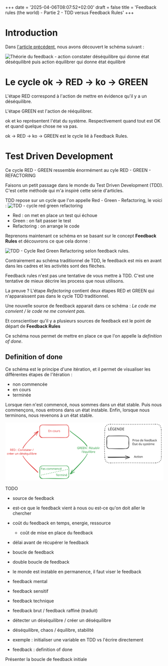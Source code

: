 +++
date = '2025-04-06T08:07:52+02:00'
draft = false
title = 'Feedback rules (the world) - Partie 2 - TDD versus Feedback Rules'
+++

# Introduction

Dans [l'article précédent](../feedback_rules_the_world_part_1), nous avons découvert le schéma suivant : 

![Théorie du feedback - action constater déséquilibre qui donne état déséquilibré puis action équilibrer qui donne état équilibré ](red-green.svg)

# Le cycle ok -> RED -> ko -> GREEN

L'étape RED correspond à l'action de mettre en évidence qu'il y a un déséquilibre.

L'étape GREEN est l'action de rééquilibrer.

ok et ko représentent l'état du système. Respectivement quand tout est OK et quand quelque chose ne va pas.

ok -> RED -> ko -> GREEN est le cycle lié à Feedback Rules.

# Test Driven Development

Ce cycle RED - GREEN ressemble énormément au cyle RED - GREEN - REFACTORING

Faisons un petit passage dans le monde du Test Driven Development (TDD). C'est cette méthode qui m'a inspiré cette série d'articles. 

TDD repose sur un cycle que l'on appelle Red - Green - Refactoring, le voici : 
![TDD - cycle red green refactoring](tdd-red-green-refactoring.svg)

- Red : on met en place un test qui échoue
- Green : on fait passer le test
- Refactoring : on arrange le code

Reprenons maintenant ce schéma en se basant sur le concept **Feedback Rules** et découvrons ce que cela donne : 

![TDD - Cycle Red Green Refactoring selon feedback rules](tdd-with-feedback-rules.svg).

Contrairement au schéma traditionnel de TDD, le feedback est mis en avant dans les cadres et les activités sont des flèches. 

Feedback rules n'est pas une tentative de vous mettre à TDD. C'est une tentative de mieux décrire les process que nous utilisons.

La preuve ? L'étape *Refactoring* contient deux étapes RED et GREEN qui n'apparaissent pas dans le cycle TDD traditionnel.

Une nouvelle source de feedback apparait dans ce schéma : *Le code me convient / le code ne me convient pas.*

Et conscientiser qu'il y a plusieurs sources de feedback est le point de départ de **Feedback Rules**





Ce schéma nous permet de mettre en place ce que l'on appelle la *definition of done*. 





## Definition of done

Ce schéma est le principe d'une itération, et il permet de visualiser les différentes étapes de l'itération : 

- non commencée
- en cours
- terminée

Lorsque rien n'est commencé, nous sommes dans un état stable. Puis nous commençons, nous entrons dans un état instable. Enfin, lorsque nous terminons, nous revenons à un état stable.

![Definition of done](definition-of-done.svg)




TODO
- source de feedback
- est-ce que le feedback vient à nous ou est-ce qu'on doit aller le chercher
- coût du feedback en temps, energie, ressource
	- coût de mise en place du feedback
- délai avant de récupérer le feedback
- boucle de feedback
- double boucle de feedback
- le monde est instable en permanence, il faut viser le feedback 
- feedback mental
- feedback sensitif
- feedback technique
- feedback brut / feedback raffiné (traduit)
- détecter un déséquilibre / créer un déséquilibre
- déséquilibre, chaos / équilibre, stabilité

- exemple : initialiser une variable en TDD vs l'écrire directement
- feedback : definition of done

Présenter la boucle de feedback initiale